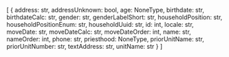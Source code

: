 [
  {
    address: str,
    addressUnknown: bool,
    age: NoneType,
    birthdate: str,
    birthdateCalc: str,
    gender: str,
    genderLabelShort: str,
    householdPosition: str,
    householdPositionEnum: str,
    householdUuid: str,
    id: int,
    locale: str,
    moveDate: str,
    moveDateCalc: str,
    moveDateOrder: int,
    name: str,
    nameOrder: int,
    phone: str,
    priesthood: NoneType,
    priorUnitName: str,
    priorUnitNumber: str,
    textAddress: str,
    unitName: str
  }
]